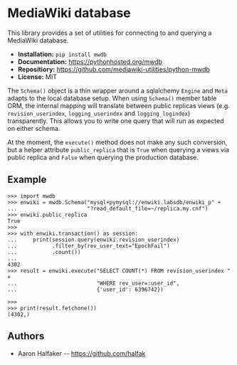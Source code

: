 # MediaWiki database

This library provides a set of utilities for connecting to and querying a
MediaWiki database.  

* **Installation:** ``pip install mwdb``
* **Documentation:** https://pythonhosted.org/mwdb
* **Repositiory:** https://github.com/mediawiki-utilities/python-mwdb
* **License:** MIT

The `Schema()` object is a thin wrapper around a
sqlalchemy `Engine` and `Meta` adapts to the local database setup.  When using
`Schema()` member table ORM, the internal mapping will translate between
public replicas views (e.g. ``revision_userindex``, ``logging_userindex`` and
``logging_logindex``) transparently.  This allows you to write one query that
will run as expected on either schema.

At the moment, the `execute()` method does not make any such conversion, but a
helper attribute `public_replica` that is `True` when querying a views via
public replica and `False` when querying the production database.

## Example

    >>> import mwdb
    >>> enwiki = mwdb.Schema("mysql+pymysql://enwiki.labsdb/enwiki_p" +
    ...                      "?read_default_file=~/replica.my.cnf")
    >>> enwiki.public_replica
    True
    >>>
    >>> with enwiki.transaction() as session:
    ...     print(session.query(enwiki.revision_userindex)
    ...           .filter_by(rev_user_text="EpochFail")
    ...           .count())
    ...
    4302
    >>> result = enwiki.execute("SELECT COUNT(*) FROM revision_userindex " +
    ...                         "WHERE rev_user=:user_id",
    ...                         {'user_id': 6396742})

    >>>
    >>> print(result.fetchone())
    (4302,)

## Authors
* Aaron Halfaker -- https://github.com/halfak
